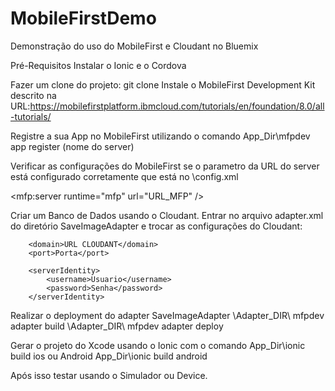 # MobileFirstDemo
Demonstração do uso do MobileFirst e Cloudant no Bluemix


Pré-Requisitos
Instalar o Ionic e o Cordova

Fazer um clone do projeto: git clone
Instale o MobileFirst Development Kit descrito na URL:https://mobilefirstplatform.ibmcloud.com/tutorials/en/foundation/8.0/all-tutorials/

Registre a sua App no MobileFirst utilizando o comando App_Dir\mfpdev app register (nome do server)

Verificar as configurações do MobileFirst se o parametro da URL do server está configurado corretamente que está no \config.xml

  <mfp:server runtime="mfp" url="URL_MFP" />

Criar um Banco de Dados usando o Cloudant.
Entrar no arquivo adapter.xml do diretório SaveImageAdapter e trocar as configurações do Cloudant:
        
        <domain>URL CLOUDANT</domain>
        <port>Porta</port>

        <serverIdentity>
            <username>Usuario</username>
            <password>Senha</password>
        </serverIdentity>

Realizar o deployment do adapter SaveImageAdapter
\Adapter_DIR\ mfpdev adapter build \Adapter_DIR\ mfpdev adapter deploy

Gerar o projeto do Xcode usando o Ionic com o comando App_Dir\ionic build ios
ou Android App_Dir\ionic build android

Após isso testar usando o Simulador ou Device.
